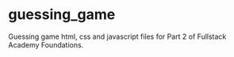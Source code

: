 # guessing_game
Guessing game html, css and javascript files for Part 2 of Fullstack Academy Foundations.
